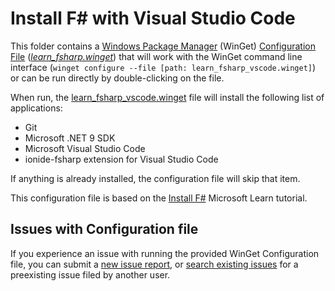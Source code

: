 # Install F# with Visual Studio Code

This folder contains a [Windows Package Manager](https://learn.microsoft.com/windows/package-manager/winget/) (WinGet) [Configuration File](https://learn.microsoft.com/windows/package-manager/configuration/) ([_learn_fsharp.winget_](./learn_fsharp_vscode.winget)) that will work with the WinGet command line interface (`winget configure --file [path: learn_fsharp_vscode.winget]`) or can be run directly by double-clicking on the file.

When run, the [learn_fsharp_vscode.winget](./learn_fsharp_vscode.winget) file will install the following list of applications:

- Git
- Microsoft .NET 9 SDK
- Microsoft Visual Studio Code
- ionide-fsharp extension for Visual Studio Code

If anything is already installed, the configuration file will skip that item.

This configuration file is based on the [Install F#](https://learn.microsoft.com/en-us/dotnet/fsharp/get-started/install-fsharp) Microsoft Learn tutorial.

## Issues with Configuration file

If you experience an issue with running the provided WinGet Configuration file, you can submit a [new issue report](https://github.com/microsoft/winget-dsc/issues/new/choose), or [search existing issues](https://github.com/microsoft/winget-dsc/issues) for a preexisting issue filed by another user.
